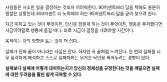 사람들은 사소한 일을 결정하는 것조차 어려워한다. 90퍼센트짜리 답을 택해도 충분히 괜찮은 상황인데 300퍼센트 더 노력해야 하는 95퍼센트짜리 답을 굳이 찾으려 한다.

지금 피하고 있는 것이 무엇이든, 당신을 힘들게 하는 것이 무엇이든, 행동을 주저했다면
지금이야말로 행동에 옮길 때다. 바로 지금이 결정을 내려야할 시간이다.

움직이는 차의 방향을 트는 것이 더 쉽다.

실패가 진짜 끝이 아니라는 사실은 안다. 하지만 꼭 끝처럼 느껴진다.
한 번의 실패를 너무 심각하게 해석하고 스스로 실패자라는 무거운 낙인을 찍어두려는 경향이 있다.

**실패보다 실패에 어떻게 대처하는지가 당신의 정체성을 규정한다는 것을 깨달으면 실패에 대한 두려움을 훨씬 쉽게 극복할 수 있다.**
